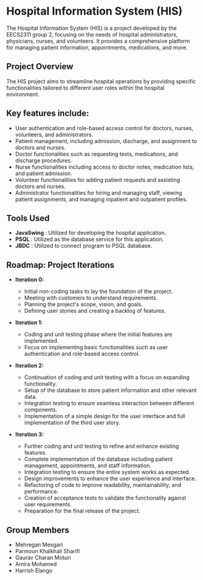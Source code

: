 # Hospital Information System (HIS)
The Hospital Information System (HIS) is a project developed by the EECS2311 group 2, focusing on the needs of hospital administrators, physicians, nurses, and volunteers. It provides a comprehensive platform for managing patient information, appointments, medications, and more.

## Project Overview
The HIS project aims to streamline hospital operations by providing specific functionalities tailored to different user roles within the hospital environment. 

## Key features include:
- User authentication and role-based access control for doctors, nurses, volunteers, and administrators.
- Patient management, including admission, discharge, and assignment to doctors and nurses.
- Doctor functionalities such as requesting tests, medications, and discharge procedures.
- Nurse functionalities including access to doctor notes, medication lists, and patient admission.
- Volunteer functionalities for adding patient requests and assisting doctors and nurses.
- Administrator functionalities for hiring and managing staff, viewing patient assignments, and managing inpatient and outpatient profiles.

## Tools Used
- **JavaSwing** : Utilized for developing the hospital application.
- **PSQL** : Utilized as the database service for this application.
- **JBDC** : Utilized to connect program to PSQL database.

## Roadmap: Project Iterations
- **Iteration 0:**
  - Initial non-coding tasks to lay the foundation of the project.
  - Meeting with customers to understand requirements.
  - Planning the project's scope, vision, and goals.
  - Defining user stories and creating a backlog of features.

- **Iteration 1:**
  - Coding and unit testing phase where the initial features are implemented.
  - Focus on implementing basic functionalities such as user authentication and role-based access control.

- **Iteration 2:**
  - Continuation of coding and unit testing with a focus on expanding functionality.
  - Setup of the database to store patient information and other relevant data.
  - Integration testing to ensure seamless interaction between different components.
  - Implementation of a simple design for the user interface and full implementation of the third user story.

- **Iteration 3:**
  - Further coding and unit testing to refine and enhance existing features.
  - Complete implementation of the database including patient management, appointments, and staff information.
  - Integration testing to ensure the entire system works as expected.
  - Design improvements to enhance the user experience and interface.
  - Refactoring of code to improve readability, maintainability, and performance.
  - Creation of acceptance tests to validate the functionality against user requirements.
  - Preparation for the final release of the project.

## Group Members
- Mehregan Mesgari
- Parmoun Khalkhali Sharifi
- Gaurav Charan Moturi
- Amira Mohamed
- Harrish Elango
